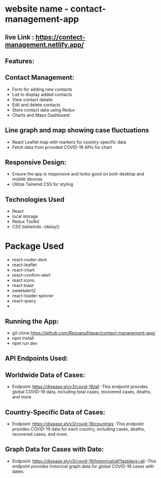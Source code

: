 # website name - contact-management-app

## live Link : https://contect-management.netlify.app/


## Features:

## Contact Management:
- Form for adding new contacts
- List to display added contacts
- View contact details
- Edit and delete contacts
- Store contact data using Redux
- Charts and Maps Dashboard:

## Line graph  and map  showing case fluctuations
- React Leaflet map with markers for country-specific data
- Fetch data from provided COVID-19 APIs for chart

## Responsive Design:
- Ensure the app is responsive and looks good on both desktop and mobile devices
- Utilize Tailwind CSS for styling

## Technologies Used
 -  React
 -  local storage
 -  Redux Toolkit
 -  CSS (tailwinds -(daisy))

 # Package Used
- react-router-dom
- react-leaflet
- react-chart
- react-confirm-alert
- react icons
- react toast
- sweetalert2
- react-loader-spinner
- react-query
- 


## Running the App:
- git clone https://github.com/RezoanulHasan/contact-management-app/
- npm install
- npm run dev

## API Endpoints Used:

 ## Worldwide Data of Cases:

- Endpoint: https://disease.sh/v3/covid-19/all
-This endpoint provides global COVID-19 data, including total cases, recovered cases, deaths, and more.

## Country-Specific Data of Cases:

- Endpoint: https://disease.sh/v3/covid-19/countries
-This endpoint provides COVID-19 data for each country, including cases, deaths, recovered cases, and more.

## Graph Data for Cases with Date:
- Endpoint: https://disease.sh/v3/covid-19/historical/all?lastdays=all
  -This endpoint provides historical graph data for global COVID-19 cases with dates.
  
